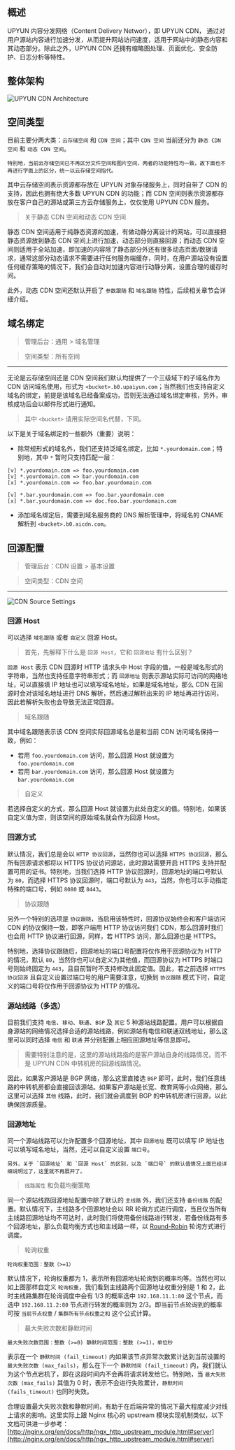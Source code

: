 ## 概述

UPYUN 内容分发网络（Content Delivery Networ），即 UPYUN CDN， 通过对用户源站内容进行加速分发，从而提升网站访问速度，适用于网站中的静态内容和其动态部分。除此之外，UPYUN CDN 还拥有缩略图处理、页面优化、安全防护、日志分析等特性。

## 整体架构

![UPYUN CDN Architecture](http://upyun-assets.b0.upaiyun.com/docs/cdn/upyun-cdn-architecture.png_/fw/800)

## 空间类型

目前主要分两大类：`云存储空间` 和 `CDN 空间`；其中 `CDN 空间` 当前还分为 `静态 CDN 空间` 和 `动态 CDN 空间`。

```
特别地，当前云存储空间已不再区分文件空间和图片空间，两者的功能特性均一致，故下面也不再进行字面上的区分，统一以云存储空间指代。
```

其中云存储空间表示资源都存放在 UPYUN 对象存储服务上，同时自带了 CDN 的支持，因此也拥有绝大多数 UPYUN CDN 的功能；而 CDN 空间则表示资源都存放在客户自己的源站或第三方云存储服务上，仅仅使用 UPYUN CDN 服务。

> 关于静态 CDN 空间和动态 CDN 空间

静态 CDN 空间适用于纯静态资源的加速，有做动静分离设计的网站，可以直接把静态资源放到静态 CDN 空间上进行加速，动态部分则直接回源；而动态 CDN 空间则适用于全站加速，即加速的内容除了静态部分外还有很多动态页面/数据请求，通常这部分动态请求不需要进行任何服务端缓存，同时，在用户源站没有设置任何缓存策略的情况下，我们会自动对加速内容进行动静分离，设置合理的缓存时间。

此外，动态 CDN 空间还默认开启了 `参数跟随` 和 `域名跟随` 特性，后续相关章节会详细介绍。

## 域名绑定

> 管理后台：通用 > 域名管理

> 空间类型：所有空间

----

无论是云存储空间还是 CDN 空间我们默认均提供了一个三级域下的子域名作为 CDN 访问域名使用，形式为 `<bucket>.b0.upaiyun.com`；当然我们也支持自定义域名的绑定，前提是该域名已经备案成功，否则无法通过域名绑定审核，另外，审核成功后会以邮件形式进行通知。

> 其中 `<bucket>` 请用实际空间名代替，下同。

以下是关于域名绑定的一些额外（重要）说明：

* 除常规形式的域名外，我们还支持泛域名绑定，比如 `*.yourdomain.com`；特别地，其中 `*` 暂时只支持匹配一层：

```
[v] *.yourdomain.com => foo.yourdomain.com
[v] *.yourdomain.com => bar.yourdomain.com
[x] *.yourdomain.com => foo.bar.yourdomain.com

[v] *.bar.yourdomain.com => foo.bar.yourdomain.com
[x] *.bar.yourdomain.com => doc.foo.bar.yourdomain.com
```

* 添加域名绑定后，需要到域名服务商的 DNS 解析管理中，将域名的 CNAME 解析到 `<bucket>.b0.aicdn.com`。

## 回源配置

> 管理后台：CDN 设置 > 基本设置

> 空间类型：CDN 空间

----

![CDN Source Settings](http://upyun-assets.b0.upaiyun.com/docs/cdn/cdn-source-settings.png_/fw/600)

### 回源 Host

可以选择 `域名跟随` 或者 `自定义` 回源 Host。

> 首先，先解释下什么是 `回源 Host`，它和 `回源地址` 有什么区别？

`回源 Host` 表示 CDN 回源时 HTTP 请求头中 Host 字段的值，一般是域名形式的字符串，当然也支持任意字符串形式；而 `回源地址` 则表示源站实际可访问的网络地址，可以直接填 IP 地址也可以填写域名地址，如果是域名地址，那么 CDN 在回源时会对该域名地址进行 DNS 解析，然后通过解析出来的 IP 地址再进行访问，因此若解析失败也会导致无法正常回源。

> 域名跟随

其中域名跟随表示该 CDN 空间实际回源域名总是和当前 CDN 访问域名保持一致，例如：

* 若用 `foo.yourdomain.com` 访问，那么回源 Host 就设置为 `foo.yourdomain.com`
* 若用 `bar.yourdomain.com` 访问，那么回源 Host 就设置为 `bar.yourdomain.com`

> 自定义

若选择自定义的方式，那么回源 Host 就设置为此处自定义的值。特别地，如果该自定义值为空，则该空间的原始域名就会作为回源 Host。

### 回源方式

默认情况，我们总是会以 `HTTP 协议回源`，当然你也可以选择 `HTTPS 协议回源`，那么所有回源请求都将以 HTTPS 协议访问源站，此时源站需要开启 HTTPS 支持并配置可用的证书。特别地，当我们选择 HTTP 协议回源时，回源地址的端口号默认为 `80`，而选择 HTTPS 协议回源时，端口号默认为 `443`，当然，你也可以手动指定特殊的端口号，例如 `8080` 或 `8443`。

> 协议跟随

另外一个特别的选项是 `协议跟随`，当启用该特性时，回源协议始终会和客户端访问 CDN 的协议保持一致，即客户端用 HTTP 协议访问我们 CDN，那么回源时我们也会用 HTTP 协议进行回源，同样，若 HTTPS 访问，那么回源也是 HTTPS。

特别地，选择协议跟随后，回源地址的端口号配置将仅作用于回源协议为 HTTP 的情况，默认 `80`，当然你也可以自定义为其他值，而回源协议为 HTTPS 时端口号则始终固定为 `443`，且目前暂时不支持修改此固定值。因此，若之前选择 `HTTPS 协议回源` 且自定义设置过端口号的用户需要注意，切换到 `协议跟随` 模式下时，自定义的端口号将仅作用于回源协议为 HTTP 的情况。

### 源站线路（多选）

目前我们支持 `电信`、`移动`、`联通`、`BGP` 及 `其它` 5 种源站线路配置。用户可以根据自身源站的网络情况选择合适的源站线路，例如源站有电信和联通双线地址，那么这里可以同时选择 `电信` 和 `联通` 并分别配置上相应回源地址等信息即可。

> 需要特别注意的是，这里的源站线路指的是客户源站自身的线路情况，而不是 UPYUN CDN 中转机房的回源线路情况。

因此，如果客户源站是 BGP 网络，那么这里直接选 `BGP` 即可，此时，我们任意线路的中转机房都会直接回该源站。如果客户源站是长宽、教育网等小众网络，那么这里可以选择 `其他` 线路，此时，我们就会调度到 BGP 的中转机房进行回源，以此确保回源质量。

### 回源地址

同一个源站线路可以允许配置多个回源地址，其中 `回源地址` 既可以填写 IP 地址也可以填写域名地址，当然，还可以自定义设置 `端口号`。

```
另外，关于 `回源地址` 和 `回源 Host` 的区别，以及 `端口号` 的默认值情况上面已经详细说明过了，这里就不再展开了。
```

> `线路属性` 和负载均衡策略

同一个源站线路回源地址配置中除了默认的 `主线路` 外，我们还支持 `备份线路` 的配置。默认情况下，主线路多个回源地址会以 RR 轮询方式进行调度，当且仅当所有主线路回源地址均不可达时，此时我们将使用备份线路进行转发，若备份线路有多个回源地址，那么负载均衡方式也和主线路一样，以 [Round-Robin](https://en.wikipedia.org/wiki/Round-robin_scheduling) 轮询方式进行调度。

> 轮询权重

```
轮询权重范围：整数（>=1）
```

默认情况下，轮询权重都为 1，表示所有回源地址轮询到的概率均等。当然也可以如上图那样自定义 `轮询权重`，我们看到主线路两个回源地址权重分别是 1 和 2，此时主线路集群在轮询调度中会有 1/3 的概率选中 `192.168.11.1:80` 这个节点，而选中 `192.168.11.2:80` 节点进行转发的概率则为 2/3。即当前节点轮询到的概率可按 `当前节点权重` / `集群所有节点权重之和` 这个公式计算。

> 最大失败次数和静默时间

```
最大失败次数范围：整数 (>=0) 静默时间范围：整数 (>=1)，单位秒
```

表示在一个 `静默时间 (fail_timeout)` 内如果该节点异常次数累计达到当前设置的 `最大失败次数 (max_fails)`，那么在下一个 `静默时间 (fail_timeout)` 内，我们就认为这个节点宕机了，即在这段时间内不会再将请求转发给它。特别地，当 `最大失败次数 (max_fails)` 其值为 0 时，表示不会进行失败累计，`静默时间 (fails_timeout)` 也同时失效。

合理设置最大失败次数和静默时间，有助于在后端异常的情况下最大程度减少对线上请求的影响。这里实际上跟 Nginx 核心的 upstream 模块实现机制类似，以下文档可供进一步参考： [http://nginx.org/en/docs/http/ngx_http_upstream_module.html#server](http://nginx.org/en/docs/http/ngx_http_upstream_module.html#server)
